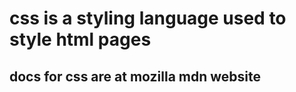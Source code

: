 # css is a styling language used to style html pages 


## docs for css are at mozilla mdn website